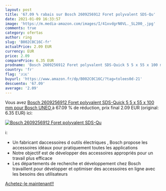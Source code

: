 ```yaml
---
layout: post
title: '67.09 % rabais sur Bosch 2609256912 Foret polyvalent SDS-Qu'
date: 2021-01-09 16:33:57
image: 'https://m.media-amazon.com/images/I/41xvdgrN0VL._SL200_.jpg'
comments: true
category: ofertas
author: ring
slug: 'B002C0C16C-fr'
actualPrice: 2.09 EUR
currency: EUR
price: 2.09
comparePrice: 6.35 EUR
prodname: 'Bosch 2609256912 Foret polyvalent SDS-Quick 5 5 x 55 x 100 mm  pour Bosch UNEO '
country: 'fr'
flag: '🇫🇷'
buyurl: 'https://www.amazon.fr/dp/B002C0C16C/?tag=tolees0d-21'
descuento: '67.09'
average: '2.09'
---
```


Vous avez [Bosch 2609256912 Foret polyvalent SDS-Quick 5 5 x 55 x 100 mm  pour Bosch UNEO ](https://www.amazon.fr/dp/B002C0C16C/?tag=tolees0d-21)  à  67.09 % de réduction, prix final  2.09 EUR (original: 6.35 EUR) ici:

[![Bosch 2609256912 Foret polyvalent SDS-Qu](https://m.media-amazon.com/images/I/41xvdgrN0VL._SL200_.jpg)](https://www.amazon.fr/dp/B002C0C16C/?tag=tolees0d-21)

ℹ️:

- Un fabricant daccessoires d outils électriques , Bosch propose les accessoires idéaux pour pratiquement toutes les applications
- Notre objectif est de développer des accessoires appropriés pour un travail plus efficace
- Les départements de recherche et développement chez Bosch travaillent pour développer et optimiser des accessoires en ligne avec les besoins des utilisateurs

[Achetez-le maintenant!!](https://www.amazon.fr/dp/B002C0C16C/?tag=tolees0d-21)
